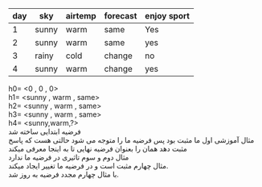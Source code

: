 
	
| day |  sky  | airtemp | forecast | enjoy sport|
|-----|-------|---------|----------|------------|
| 1   | sunny | warm    | same     |     Yes    |
| 2   | sunny | warm    | same     |     yes    |
| 3   | rainy | cold    | change   |     no     |
| 4   | sunny | warm    | change   |     yes    |
	
h0= <0 , 0 , 0>
<br/>
h1= <sunny , warm , same>
<br>
h2= <sunny , warm , same>
<br/>
h3= <sunny , warm , same>
<br/>
h4= <sunny,warm,?>
<br/>
	فرضیه ابتدایی ساخته شد
<br/>
مثال آموزشی اول ما مثبت بود پس فرضیه ما را متوجه می شود حالتی هست که پاسخ مثبت دهد همان را بعنوان فرضیه نهایی تا به اینجا معرفی میکند
	<br/>
مثال دوم و سوم تاثیری در فرضیه ما ندارد
	<br/>
مثال چهارم مثبت است و در فرضیه ما تغییر ایجاد میکند.
	<br/>
با مثال چهارم مجدد فرضیه به روز شد.
<br/>
